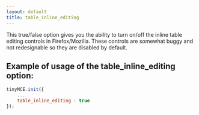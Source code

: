 ```yaml
---
layout: default
title: table_inline_editing
---
```


This true/false option gives you the ability to turn on/off the inline table editing controls in Firefox/Mozilla. These controls are somewhat buggy and not redesignable so they are disabled by default.

## Example of usage of the table_inline_editing option:

```js
tinyMCE.init({
	...
	table_inline_editing : true
});
```
